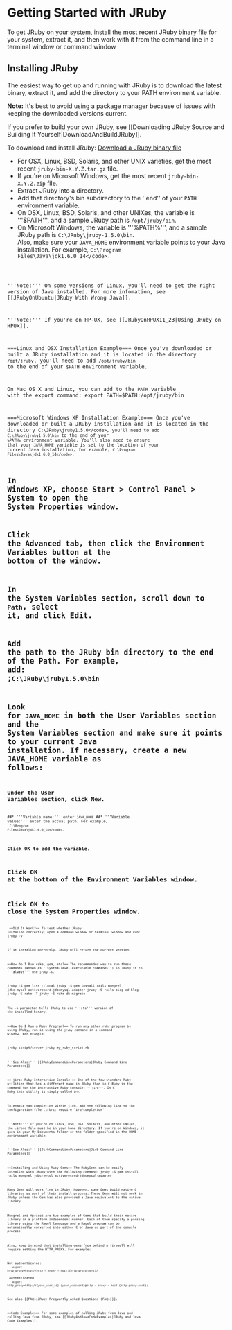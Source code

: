 Getting Started with JRuby
==========================

To get JRuby on your system, install the most recent JRuby binary file for your system, extract it, and then work with it from the command line in a terminal window or command window

Installing JRuby
----------------
The easiest way to get up and running with JRuby is to download the latest binary, extract it, and add the directory to your PATH environment variable.

**Note:** It's best to avoid using a package manager because of issues with keeping the downloaded versions current.

If you prefer to build your own JRuby, see [[Downloading JRuby Source and Building It Yourself|DownloadAndBuildJRuby]].

To download and install JRuby: [Download a JRuby binary file](http://jruby.org/download) 

* For OSX, Linux, BSD, Solaris, and other UNIX varieties, get the most recent <code>jruby-bin-X.Y.Z.tar.gz</code> file.
* If you're on Microsoft Windows, get the most recent <code>jruby-bin-X.Y.Z.zip</code> file.
* Extract JRuby into a directory.
* Add that directory's bin subdirectory to the ''end'' of your <code>PATH</code> environment variable.
* On OSX, Linux, BSD, Solaris, and other UNIXes, the variable is '''$PATH''', and a sample JRuby path is <code>/opt/jruby/bin</code>.
* On Microsoft Windows, the variable is '''%PATH%''', and a sample JRuby path is <code>C:\JRuby\jruby-1.5.0\bin</code>.<br/> Also, make sure your <code>JAVA_HOME</code> environment variable points to your Java installation. For example, <code>C:\Program Files\Java\jdk1.6.0_14\</code>.

'''Note:''' On some versions of Linux, you'll need to get the right version of Java installed. For more infomation, see [[JRubyOnUbuntu|JRuby With Wrong Java]].

'''Note:''' If you're on HP-UX, see [[JRubyOnHPUX11_23|Using JRuby on HPUX]].

===Linux and OSX Installation Example===
Once you've downloaded or built a JRuby installation and it is located in the directory <code>/opt/jruby</code>,
you'll need to add <code>/opt/jruby/bin</code> to the end of your <code>$PATH</code> environment variable.

On Mac OS X and Linux, you can add to the <code>PATH</code> variable with the export command:
  export PATH=$PATH:/opt/jruby/bin

===Microsoft Windows XP Installation Example===
Once you've downloaded or built a JRuby installation and it is located in the directory <code>C:\JRuby\jruby1.5.0\</code>,
you'll need to add <code>C:\JRuby\jruby1.5.0\bin</code> to the end of your <code>%PATH%</code> environment variable. You'll also need to ensure that your <code>JAVA_HOME</code> variable is set to the location of your current Java installation, for example, <code>C:\Program Files\Java\jdk1.6.0_14\</code>.
# In Windows XP, choose Start > Control Panel > System to open the System Properties window.
# Click the Advanced tab, then click the Environment Variables button at the bottom of the window.
# In the System Variables section, scroll down to <code>Path</code>, select it, and click Edit.
# Add the path to the JRuby bin directory to the end of the Path. For example, add:<br/>;<code>C:\JRuby\jruby1.5.0\bin</code>
# Look for <code>JAVA_HOME</code> in both the User Variables section and the System Variables section and make sure it points to your current Java installation. If necessary, create a new JAVA_HOME variable as follows:
## Under the User Variables section, click New.
##* '''Variable name:''' enter <code>JAVA_HOME</code>
##* '''Variable value:''' enter the actual path. For example, <br/> <code>C:\Program Files\Java\jdk1.6.0_14\</code>.
## Click OK to add the variable.
# Click OK at the bottom of the Environment Variables window.
# Click OK to close the System Properties window.

<span id="Did_It_Work"></span>
==Did It Work?==
To test whether JRuby installed correctly, open a command window or terminal window and run:
  jruby -v

If it installed correctly, JRuby will return the current version.

==How Do I Run rake, gem, etc?==
The recommended way to run these commands (known as ''system-level executable commands'') in JRuby is to '''always''' use <code>jruby -S</code>.

  jruby -S gem list --local
  jruby -S gem install rails mongrel jdbc-mysql activerecord-jdbcmysql-adapter
  jruby -S rails blog
  cd blog
  jruby -S rake -T
  jruby -S rake db:migrate

The <code>-S</code> parameter tells JRuby to use '''its''' version of the installed binary.

==How Do I Run a Ruby Program?==
To run any other ruby program by using JRuby, run it using the <code>jruby</code> command in a command window. For example,

  jruby script/server
  jruby my_ruby_script.rb

'''See Also:''' [[JRubyCommandLineParameters|JRuby Command Line Parameters]]

== jirb: Ruby Interactive Console ==
One of the few standard Ruby utilities that has a different name in JRuby than in C Ruby is the command for the interactive Ruby console: <code>'''jirb'''</code>. In C Ruby this utility is simply called <code>irb</code>.

To enable tab completion within jirb, add the following line to the configuration file .irbrc:
  require 'irb/completion'

'''Note:''' If you're on Linux, BSD, OSX, Solaris, and other UNIXes, the .irbrc file must be in your home directory. If you're on Windows, it goes in your My Documents folder or the folder specified in the HOME environment variable.

'''See Also:''' [[JirbCommandLineParameters|Jirb Command Line Parameters]]

==Installing and Using Ruby Gems==
The RubyGems can be easily installed with JRuby with the following command:
 jruby -S gem install rails mongrel jdbc-mysql activerecord-jdbcmysql-adapter

Many Gems will work fine in JRuby; however, some Gems build native C libraries as part of their install process. These Gems will not work in JRuby unless the Gem has also provided a Java equivalent to the native library. 

Mongrel and Hpricot are two examples of Gems that build their native library in a platform independent manner. Each of them specify a parsing library using the Ragel language and a Ragel program can be automatically converted into either C or Java as part of the compile process.

Also, keep in mind that installing gems from behind a firewall will require setting the HTTP_PROXY. For example:

Not authenticated:<br/>
<code> &nbsp;<nowiki>export http_proxy=http://${http-proxy-host}:${http-proxy-port}/</nowiki></code> <br/>
Authenticated:<br/>
<code> &nbsp;<nowiki>export http_proxy=http://{your_user_id}:{your_password}@${http-proxy-host}:${http-proxy-port}/</nowiki></code>

See also [[FAQs|JRuby Frequently Asked Questions (FAQs)]].

==Code Examples==
For some examples of calling JRuby from Java and calling Java from JRuby, see [[JRubyAndJavaCodeExamples|JRuby and Java Code Examples]].
